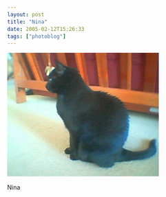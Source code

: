 ```yaml
---
layout: post
title: "Nina"
date: 2005-02-12T15:26:33
tags: ["photoblog"]
---
```


![Nina][1]

Nina

   [1]: /2005/02/12/28034954114_0.jpg



